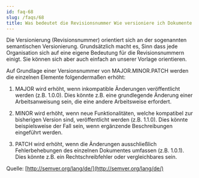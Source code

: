 ```yaml
---
id: faq-68
slug: /faqs/68
title: Was bedeutet die Revisionsnummer Wie versioniere ich Dokumente
---
```

Die Versionierung (Revisionsnummer) orientiert sich an der sogenannten semantischen Versionierung. Grundsätzlich macht es, Sinn dass jede Organisation sich auf eine eigene Bedeutung für die Revisionsnummern einigt. Sie können sich aber auch einfach an unserer Vorlage orientieren.

Auf Grundlage einer Versionsnummer von MAJOR.MINOR.PATCH werden die einzelnen Elemente folgendermaßen erhöht:

1.  MAJOR wird erhöht, wenn inkompatible Änderungen veröffentlicht werden (z.B. 1.0.0). Dies könnte z.B. eine grundlegende Änderung einer Arbeitsanweisung sein, die eine andere Arbeitsweise erfordert.

2.  MINOR wird erhöht, wenn neue Funktionalitäten, welche kompatibel zur bisherigen Version sind, veröffentlicht werden (z.B. 1.1.0). Dies könnte beispielsweise der Fall sein, wenn ergänzende Beschreibungen eingeführt werden.

3.  PATCH wird erhöht, wenn die Änderungen ausschließlich Fehlerbehebungen des einzelnen Dokumentes umfassen (z.B. 1.0.1). Dies könnte z.B. ein Rechtschreibfehler oder vergleichbares sein.

Quelle: [http://semver.org/lang/de/](http://semver.org/lang/de/)